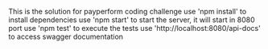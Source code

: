 This is the solution for payperform coding challenge
use 'npm install' to install dependencies
use 'npm start' to start the server, it will start in 8080 port
use 'npm test' to execute the tests
use 'http://localhost:8080/api-docs' to access swagger documentation
